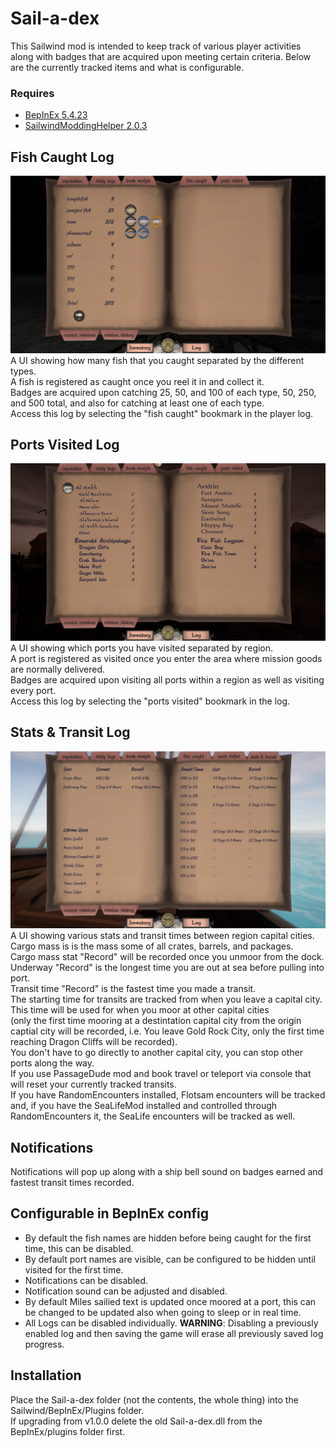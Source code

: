 # Sail-a-dex

This Sailwind mod is intended to keep track of various player activities along with badges that are acquired upon meeting certain criteria. Below are the currently tracked items and what is configurable.

### Requires
* [BepInEx 5.4.23](https://github.com/BepInEx/BepInEx/releases)
* [SailwindModdingHelper 2.0.3](https://thunderstore.io/c/sailwind/p/App24/SailwindModdingHelper/)

## Fish Caught Log

![Screenshot of the Fish Caught UI](https://github.com/bryon82/Sail-a-dex/blob/main/Screenshots/fishCaughtUI.jpg)  
A UI showing how many fish that you caught separated by the different types.  
A fish is registered as caught once you reel it in and collect it.  
Badges are acquired upon catching 25, 50, and 100 of each type, 50, 250, and 500 total, and also for catching at least one of each type.  
Access this log by selecting the "fish caught" bookmark in the player log.  

## Ports Visited Log

![Screenshot of the Ports Visited UI](https://github.com/bryon82/Sail-a-dex/blob/main/Screenshots/portsVisitedUI.jpg)  
A UI showing which ports you have visited separated by region.  
A port is registered as visited once you enter the area where mission goods are normally delivered.  
Badges are acquired upon visiting all ports within a region as well as visiting every port.  
Access this log by selecting the "ports visited" bookmark in the log.  

## Stats & Transit Log

![Screenshot of the Stats & Transit UI](https://github.com/bryon82/Sail-a-dex/blob/main/Screenshots/statsUI.jpg)  
A UI showing various stats and transit times between region capital cities.  
Cargo mass is is the mass some of all crates, barrels, and packages.  
Cargo mass stat "Record" will be recorded once you unmoor from the dock.  
Underway "Record" is the longest time you are out at sea before pulling into port.  
Transit time "Record" is the fastest time you made a transit.  
The starting time for transits are tracked from when you leave a capital city. This time will be used for when you moor at other capital cities  
(only the first time mooring at a destintation capital city from the origin captial city will be recorded, i.e. You leave Gold Rock City, only the first time reaching Dragon Cliffs will be recorded).  
You don't have to go directly to another capital city, you can stop other ports along the way.  
If you use PassageDude mod and book travel or teleport via console that will reset your currently tracked transits.  
If you have RandomEncounters installed, Flotsam encounters will be tracked and, if you have the SeaLifeMod installed and controlled through RandomEncounters it, the SeaLife encounters will be tracked as well.

## Notifications

Notifications will pop up along with a ship bell sound on badges earned and fastest transit times recorded.  


## Configurable in BepInEx config
* By default the fish names are hidden before being caught for the first time, this can be disabled.
* By default port names are visible, can be configured to be hidden until visited for the first time.
* Notifications can be disabled.
* Notification sound can be adjusted and disabled.
* By default Miles sailied text is updated once moored at a port, this can be changed to be updated also when going to sleep or in real time.
* All Logs can be disabled individually.
  **WARNING**: Disabling a previously enabled log and then saving the game will erase all previously saved log progress.

## Installation
Place the Sail-a-dex folder (not the contents, the whole thing) into the Sailwind/BepInEx/Plugins folder.  
If upgrading from v1.0.0 delete the old Sail-a-dex.dll from the BepInEx/plugins folder first.  
